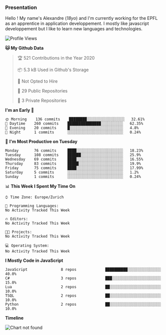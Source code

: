 ### Presentation

Hello ! My name's Alexandre (_18yo_) and I'm currently working for the EPFL as an apprentice in application developpement. I mostly like javascript developpement but I like to learn new languages and technologies.

<!--START_SECTION:waka-->
![Profile Views](http://img.shields.io/badge/Profile%20Views-80-blue)

**🐱 My Github Data** 

> 🏆 521 Contributions in the Year 2020
 > 
> 📦 5.3 kB Used in Github's Storage 
 > 
> 🚫 Not Opted to Hire
 > 
> 📜 29 Public Repositories 
 > 
> 🔑 3 Private Repositories  

**I'm an Early 🐤** 

```text
🌞 Morning    136 commits    ████████░░░░░░░░░░░░░░░░░   32.61% 
🌆 Daytime    260 commits    ███████████████░░░░░░░░░░   62.35% 
🌃 Evening    20 commits     █░░░░░░░░░░░░░░░░░░░░░░░░   4.8% 
🌙 Night      1 commits      ░░░░░░░░░░░░░░░░░░░░░░░░░   0.24%

```
📅 **I'm Most Productive on Tuesday** 

```text
Monday       76 commits     ████░░░░░░░░░░░░░░░░░░░░░   18.23% 
Tuesday      108 commits    ██████░░░░░░░░░░░░░░░░░░░   25.9% 
Wednesday    69 commits     ████░░░░░░░░░░░░░░░░░░░░░   16.55% 
Thursday     83 commits     █████░░░░░░░░░░░░░░░░░░░░   19.9% 
Friday       75 commits     ████░░░░░░░░░░░░░░░░░░░░░   17.99% 
Saturday     5 commits      ░░░░░░░░░░░░░░░░░░░░░░░░░   1.2% 
Sunday       1 commits      ░░░░░░░░░░░░░░░░░░░░░░░░░   0.24%

```


📊 **This Week I Spent My Time On** 

```text
⌚︎ Time Zone: Europe/Zurich

💬 Programming Languages: 
No Activity Tracked This Week

🔥 Editors: 
No Activity Tracked This Week

🐱‍💻 Projects: 
No Activity Tracked This Week

💻 Operating System: 
No Activity Tracked This Week

```

**I Mostly Code in JavaScript** 

```text
JavaScript               8 repos             ██████████░░░░░░░░░░░░░░░   40.0% 
C#                       3 repos             ███░░░░░░░░░░░░░░░░░░░░░░   15.0% 
Lua                      2 repos             ██░░░░░░░░░░░░░░░░░░░░░░░   10.0% 
TSQL                     2 repos             ██░░░░░░░░░░░░░░░░░░░░░░░   10.0% 
Python                   2 repos             ██░░░░░░░░░░░░░░░░░░░░░░░   10.0%

```


**Timeline**

![Chart not found](https://raw.githubusercontent.com/TacticsCH/TacticsCH/master/charts/bar_graph.png) 


<!--END_SECTION:waka-->
